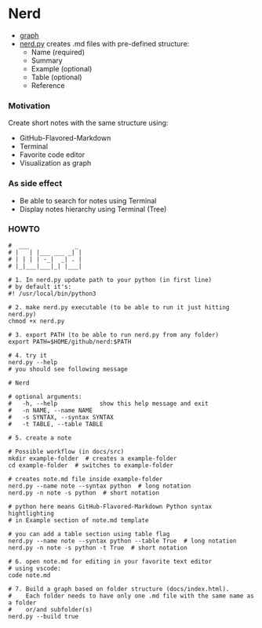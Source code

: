 # Nerd
* [graph](https://mykytapavlov.github.io/nerd/) 
* [nerd.py](nerd.py) creates .md files with pre-defined structure:
    * Name (required)
    * Summary
    * Example (optional)
    * Table (optional)
    * Reference

### Motivation
Create short notes with the same structure using:
* GitHub-Flavored-Markdown
* Terminal
* Favorite code editor
* Visualization as graph

### As side effect
* Be able to search for notes using Terminal
* Display notes hierarchy using Terminal (Tree)


### HOWTO
```shell
#  ___             _
# |   | |___ ___ _| |
# | | | | -_|  _| . |
# |_|___|___|_| |___|

# 1. In nerd.py update path to your python (in first line)
# by default it's:
#! /usr/local/bin/python3

# 2. make nerd.py executable (to be able to run it just hitting nerd.py)
chmod +x nerd.py

# 3. export PATH (to be able to run nerd.py from any folder)
export PATH=$HOME/github/nerd:$PATH

# 4. try it
nerd.py --help
# you should see following message

# Nerd

# optional arguments:
#   -h, --help            show this help message and exit
#   -n NAME, --name NAME
#   -s SYNTAX, --syntax SYNTAX
#   -t TABLE, --table TABLE

# 5. create a note

# Possible workflow (in docs/src)
mkdir example-folder  # creates a example-folder 
cd example-folder  # switches to example-folder

# creates note.md file inside example-folder
nerd.py --name note --syntax python  # long notation
nerd.py -n note -s python  # short notation

# python here means GitHub-Flavored-Markdown Python syntax hightlighting
# in Example section of note.md template

# you can add a table section using table flag
nerd.py --name note --syntax python --table True  # long notation
nerd.py -n note -s python -t True  # short notation

# 6. open note.md for editing in your favorite text editor
# using vscode:
code note.md

# 7. Build a graph based on folder structure (docs/index.html).
#    Each folder needs to have only one .md file with the same name as a folder
#    or/and subfolder(s)
nerd.py --build true
```
